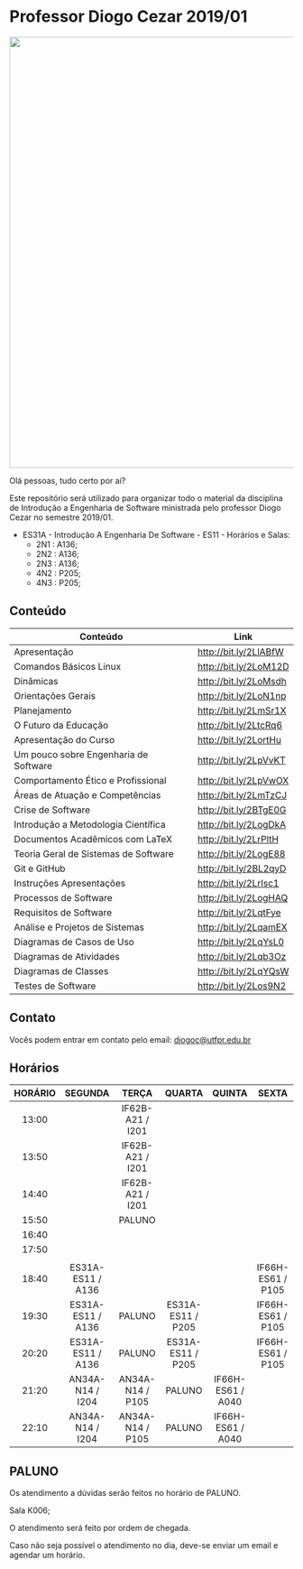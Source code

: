 # Professor Diogo Cezar 2019/01

<p align="center">
  <img width="548" height="764" src="http://www.fillmurray.com/460/300">
</p>

Olá pessoas, tudo certo por ai?

Este repositório será utilizado para organizar todo o material da disciplina de Introdução a Engenharia de Software ministrada pelo professor Diogo Cezar no semestre 2019/01.

- ES31A - Introdução A Engenharia De Software - ES11 - Horários e Salas:
  - 2N1 : A136;
  - 2N2 : A136;
  - 2N3 : A136;
  - 4N2 : P205;
  - 4N3 : P205;

## Conteúdo

| Conteúdo                              | Link                  |
| ------------------------------------- | --------------------- |
| Apresentação                          | http://bit.ly/2LlABfW |
| Comandos Básicos Linux                | http://bit.ly/2LoM12D |
| Dinâmicas                             | http://bit.ly/2LoMsdh |
| Orientações Gerais                    | http://bit.ly/2LoN1np |
| Planejamento                          | http://bit.ly/2LmSr1X |
| O Futuro da Educação                  | http://bit.ly/2LtcRq6 |
| Apresentação do Curso                 | http://bit.ly/2LortHu |
| Um pouco sobre Engenharia de Software | http://bit.ly/2LpVvKT |
| Comportamento Ético e Profissional    | http://bit.ly/2LpVwOX |
| Áreas de Atuação e Competências       | http://bit.ly/2LmTzCJ |
| Crise de Software                     | http://bit.ly/2BTgE0G |
| Introdução a Metodologia Científica   | http://bit.ly/2LogDkA |
| Documentos Acadêmicos com LaTeX       | http://bit.ly/2LrPltH |
| Teoria Geral de Sistemas de Software  | http://bit.ly/2LogE88 |
| Git e GitHub                          | http://bit.ly/2BL2qyD |
| Instruções Apresentações              | http://bit.ly/2LrIsc1 |
| Processos de Software                 | http://bit.ly/2LogHAQ |
| Requisitos de Software                | http://bit.ly/2LqtFye |
| Análise e Projetos de Sistemas        | http://bit.ly/2LqamEX |
| Diagramas de Casos de Uso             | http://bit.ly/2LqYsL0 |
| Diagramas de Atividades               | http://bit.ly/2Lqb3Oz |
| Diagramas de Classes                  | http://bit.ly/2LqYQsW |
| Testes de Software                    | http://bit.ly/2Los9N2 |

## Contato

Vocês podem entrar em contato pelo email: diogoc@utfpr.edu.br

## Horários

| HORÁRIO |      SEGUNDA      |      TERÇA       |      QUARTA       |      QUINTA       |       SEXTA       |
| :-----: | :---------------: | :--------------: | :---------------: | :---------------: | :---------------: |
|  13:00  |                   | IF62B-A21 / I201 |                   |                   |                   |
|  13:50  |                   | IF62B-A21 / I201 |                   |                   |                   |
|  14:40  |                   | IF62B-A21 / I201 |                   |                   |                   |
|  15:50  |                   |      PALUNO      |                   |                   |                   |
|  16:40  |                   |                  |                   |                   |                   |
|  17:50  |                   |                  |                   |                   |                   |
|         |                   |                  |                   |                   |                   |
|  18:40  | ES31A-ES11 / A136 |                  |                   |                   | IF66H-ES61 / P105 |
|  19:30  | ES31A-ES11 / A136 |      PALUNO      | ES31A-ES11 / P205 |                   | IF66H-ES61 / P105 |
|  20:20  | ES31A-ES11 / A136 |      PALUNO      | ES31A-ES11 / P205 |                   | IF66H-ES61 / P105 |
|  21:20  | AN34A-N14 / I204  | AN34A-N14 / P105 |      PALUNO       | IF66H-ES61 / A040 |                   |
|  22:10  | AN34A-N14 / I204  | AN34A-N14 / P105 |      PALUNO       | IF66H-ES61 / A040 |                   |

## PALUNO

Os atendimento a dúvidas serão feitos no horário de PALUNO.

Sala K006;

O atendimento será feito por ordem de chegada.

Caso não seja possível o atendimento no dia, deve-se enviar um email e agendar um horário.
